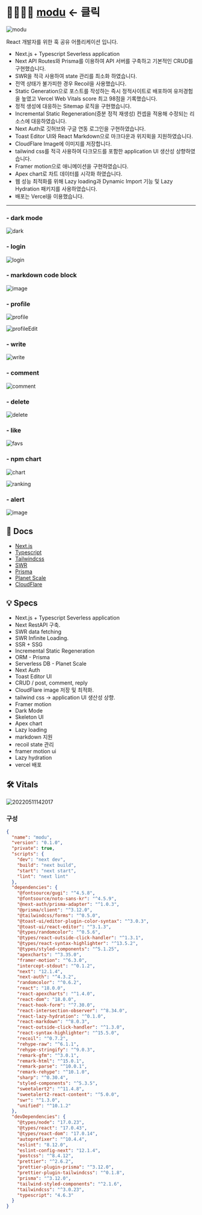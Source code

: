 # 👨‍👩‍👦‍👦 [modu](https://modu.vercel.app/)  <- 클릭  

![modu](https://user-images.githubusercontent.com/79053495/167311059-f9d3c49d-34ba-4d26-9ecb-b6134c0302c8.png)  

React 개발자를 위한 훅 공유 어플리케이션 입니다.  
- Next.js + Typescript Severless application  
- Next API Routes와 Prisma를 이용하여 API 서버를 구축하고 기본적인 CRUD를 구현했습니다.  
- SWR을 적극 사용하여 state 관리를 최소화 하였습니다.  
- 전역 상태가 불가피한 경우 Recoil을 사용했습니다.  
- Static Generation으로 포스트를 작성하는 즉시 정적사이트로 배포하여 유저경험을 높였고 Vercel Web Vitals score 최고 98점을 기록했습니다.  
- 정적 생성에 대응하는 Sitemap 로직을 구현했습니다.  
- Incremental Static Regeneration(증분 정적 재생성) 컨셉을 적용해 수정되는 리소스에 대응하였습니다.  
- Next Auth로 깃허브와 구글 연동 로그인을 구현하였습니다.  
- Toast Editor UI와 React Markdown으로 마크다운과 위지윅을 지원하였습니다.  
- CloudFlare Image에 이미지를 저장합니다.  
- tailwind css를 적극 사용하여 다크모드를 포함한 application UI 생산성 상향하였습니다.  
- Framer motion으로 애니메이션을 구현하였습니다.  
- Apex chart로 차트 데이터를 시각화 하였습니다.  
- 웹 성능 최적화를 위해 Lazy loading과 Dynamic Import 기능 및 Lazy Hydration 패키지를 사용하였습니다.  
- 배포는 Vercel을 이용했습니다.  

***

### - dark mode  
![dark](https://user-images.githubusercontent.com/79053495/167310139-983d39b3-b075-425a-8587-734238e980ac.gif)  

### - login  
![login](https://user-images.githubusercontent.com/79053495/167987844-16d798f7-14a7-4cca-9a37-2e4411e8773b.gif)  
  
### - markdown code block  
![image](https://user-images.githubusercontent.com/79053495/167311138-11b0b019-7b5d-4596-a9c6-b443c42d6566.png)  

### - profile  
![profile](https://user-images.githubusercontent.com/79053495/167310138-4ca10a12-3e62-442e-9a5e-bd4b77d539d3.gif)  

![profileEdit](https://user-images.githubusercontent.com/79053495/167310137-0c5d7b24-7fe2-4b8a-955d-d49f2c76a911.gif)  
   
### - write
![write](https://user-images.githubusercontent.com/79053495/167310134-32a8fbf8-e589-43bf-9da4-877e3ac013c1.gif)  

### - comment  
![comment](https://user-images.githubusercontent.com/79053495/167310133-0ec4ac29-2b91-44c6-9e59-6ad343b1c227.gif)  

### - delete  
![delete](https://user-images.githubusercontent.com/79053495/167310131-d73e10a1-7ee7-4924-b523-62d83e83570f.gif)  

### - like  
![favs](https://user-images.githubusercontent.com/79053495/167310132-1b36a817-8631-43d8-8ae6-22d049447e13.gif)  

### - npm chart  
![chart](https://user-images.githubusercontent.com/79053495/167310126-33a34aa6-7dbc-4b5e-8371-d3fe759e8608.gif)  

![ranking](https://user-images.githubusercontent.com/79053495/167310140-4c593e4b-9807-455f-8b5a-7f5a1dfe93b5.gif)  

### - alert  
![image](https://user-images.githubusercontent.com/79053495/167311321-26d4edf2-79fd-4f2d-971f-0c7500196780.png)  


## 📖 Docs

- [Next.js](https://nextjs.org/docs)
- [Typescript](https://www.typescriptlang.org/)
- [Tailwindcss](https://tailwindcss.com/)
- [SWR](https://swr.vercel.app/ko)
- [Prisma](https://www.prisma.io/)
- [Planet Scale](https://planetscale.com/)
- [CloudFlare](https://www.cloudflare.com/ko-kr/)
  
## 💡 Specs

- Next.js + Typescript Severless application
- Next RestAPI 구축.
- SWR data fetching
- SWR Infinite Loading.
- SSR + SSG 
- Incremental Static Regeneration
- ORM - Prisma
- Serverless DB - Planet Scale
- Next Auth
- Toast Editor UI
- CRUD / post, comment, reply
- CloudFlare image 저장 및 최적화.
- tailwind css -> application UI 생산성 상향.
- Framer motion
- Dark Mode
- Skeleton UI
- Apex chart
- Lazy loading
- markdown 지원
- recoil state 관리
- framer motion ui
- Lazy hydration
- vercel 배포

## 🛠 Vitals  
![20220511142017](https://user-images.githubusercontent.com/79053495/167817296-5d00e631-d025-4284-96d4-d4101207866c.png)


### 구성

```json
{
  "name": "modu",
  "version": "0.1.0",
  "private": true,
  "scripts": {
    "dev": "next dev",
    "build": "next build",
    "start": "next start",
    "lint": "next lint"
  },
  "dependencies": {
    "@fontsource/gugi": "^4.5.8",
    "@fontsource/noto-sans-kr": "^4.5.9",
    "@next-auth/prisma-adapter": "^1.0.3",
    "@prisma/client": "^3.12.0",
    "@tailwindcss/forms": "^0.5.0",
    "@toast-ui/editor-plugin-color-syntax": "^3.0.3",
    "@toast-ui/react-editor": "^3.1.3",
    "@types/randomcolor": "^0.5.6",
    "@types/react-outside-click-handler": "^1.3.1",
    "@types/react-syntax-highlighter": "^13.5.2",
    "@types/styled-components": "^5.1.25",
    "apexcharts": "^3.35.0",
    "framer-motion": "^6.3.0",
    "intercept-stdout": "^0.1.2",
    "next": "12.1.4",
    "next-auth": "^4.3.2",
    "randomcolor": "^0.6.2",
    "react": "18.0.0",
    "react-apexcharts": "^1.4.0",
    "react-dom": "18.0.0",
    "react-hook-form": "^7.30.0",
    "react-intersection-observer": "^8.34.0",
    "react-lazy-hydration": "^0.1.0",
    "react-markdown": "^8.0.3",
    "react-outside-click-handler": "^1.3.0",
    "react-syntax-highlighter": "^15.5.0",
    "recoil": "^0.7.2",
    "rehype-raw": "^6.1.1",
    "rehype-stringify": "^9.0.3",
    "remark-gfm": "^3.0.1",
    "remark-html": "^15.0.1",
    "remark-parse": "^10.0.1",
    "remark-rehype": "^10.1.0",
    "sharp": "^0.30.4",
    "styled-components": "^5.3.5",
    "sweetalert2": "^11.4.8",
    "sweetalert2-react-content": "^5.0.0",
    "swr": "^1.3.0",
    "unified": "^10.1.2"
  },
  "devDependencies": {
    "@types/node": "17.0.23",
    "@types/react": "17.0.43",
    "@types/react-dom": "17.0.14",
    "autoprefixer": "^10.4.4",
    "eslint": "8.12.0",
    "eslint-config-next": "12.1.4",
    "postcss": "^8.4.12",
    "prettier": "^2.6.2",
    "prettier-plugin-prisma": "^3.12.0",
    "prettier-plugin-tailwindcss": "^0.1.8",
    "prisma": "^3.12.0",
    "tailwind-styled-components": "^2.1.6",
    "tailwindcss": "^3.0.23",
    "typescript": "4.6.3"
  }
}



```
